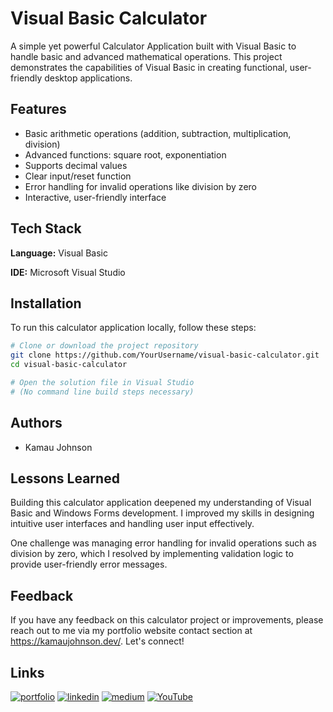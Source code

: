 
# Visual Basic Calculator

A simple yet powerful Calculator Application built with Visual Basic to handle basic and advanced mathematical operations. This project demonstrates the capabilities of Visual Basic in creating functional, user-friendly desktop applications.

## Features

- Basic arithmetic operations (addition, subtraction, multiplication, division)
- Advanced functions: square root, exponentiation
- Supports decimal values
- Clear input/reset function
- Error handling for invalid operations like division by zero
- Interactive, user-friendly interface


## Tech Stack

**Language:** Visual Basic 

**IDE:** Microsoft Visual Studio 




## Installation
To run this calculator application locally, follow these steps:

```bash
# Clone or download the project repository
git clone https://github.com/YourUsername/visual-basic-calculator.git
cd visual-basic-calculator

# Open the solution file in Visual Studio
# (No command line build steps necessary)

```

## Authors

- Kamau Johnson

## Lessons Learned

Building this calculator application deepened my understanding of Visual Basic and Windows Forms development. I improved my skills in designing intuitive user interfaces and handling user input effectively.

One challenge was managing error handling for invalid operations such as division by zero, which I resolved by implementing validation logic to provide user-friendly error messages.

## Feedback

If you have any feedback on this calculator project or improvements, please reach out to me via my portfolio website contact section at https://kamaujohnson.dev/. Let's connect!

## Links
[![portfolio](https://img.shields.io/badge/my_portfolio-000?style=for-the-badge&logo=ko-fi&logoColor=white)](https://kamaujohnson.dev/)
[![linkedin](https://img.shields.io/badge/linkedin-0A66C2?style=for-the-badge&logo=linkedin&logoColor=white)](https://www.linkedin.com/in/kamau-johnson-4bab25276/)
[![medium](https://img.shields.io/badge/Medium-000000?style=for-the-badge&logo=medium&logoColor=white)](https://medium.com/@Kamau_Johnson)
[![YouTube](https://img.shields.io/badge/YouTube-FF0000?style=for-the-badge&logo=youtube&logoColor=white)](https://www.youtube.com/@Kamau_Johnson)


